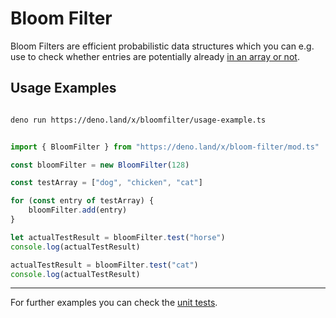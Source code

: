 # Bloom Filter

Bloom Filters are efficient probabilistic data structures which you can e.g. use to check whether entries are potentially already [in an array or not](https://www.youtube.com/watch?v=gBygn3cVP80).

## Usage Examples

```sh

deno run https://deno.land/x/bloomfilter/usage-example.ts

```


```ts

import { BloomFilter } from "https://deno.land/x/bloom-filter/mod.ts"

const bloomFilter = new BloomFilter(128)

const testArray = ["dog", "chicken", "cat"]

for (const entry of testArray) {
    bloomFilter.add(entry)
}

let actualTestResult = bloomFilter.test("horse")
console.log(actualTestResult)

actualTestResult = bloomFilter.test("cat")
console.log(actualTestResult)

```

---
  

For further examples you can check the [unit tests]().